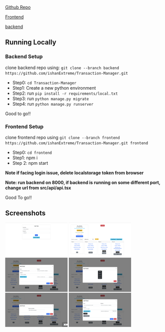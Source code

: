 [Github Repo](https://github.com/ishanExtreme/Transaction-Manager.git)

[Frontend](https://github.com/ishanExtreme/Transaction-Manager/tree/frontend)

[backend](https://github.com/ishanExtreme/Transaction-Manager/tree/backend)

## Running Locally

### Backend Setup

clone backend repo using:
`git clone --branch backend https://github.com/ishanExtreme/Transaction-Manager.git`

- Step0: `cd Transaction-Manager`
- Step1: Create a new python environment
- Step2: run `pip install -r requirements/local.txt`
- Step3: run `python manage.py migrate`
- Step4: run `python manage.py runserver`

Good to go!!

### Frontend Setup

clone frontend repo using
`git clone --branch frontend https://github.com/ishanExtreme/Transaction-Manager.git frontend`

- Step0: `cd frontend`
- Step1: npm i
- Step 2: npm start

**Note if facing login issue, delete localstorage token from browser**

**Note: run backend on 8000, if backend is running on some different port, change url from src/api/api.tsx**

Good To go!!

## Screenshots

<img style="width:200px" src="./screenshots/1.png"/>

<img style="width:200px" src="./screenshots/2.png"/>

<img style="width:200px" src="./screenshots/3.png"/>

<img style="width:200px" src="./screenshots/4.png"/>

<img style="width:200px" src="./screenshots/5.png"/>

<img style="width:200px" src="./screenshots/6.png"/>
